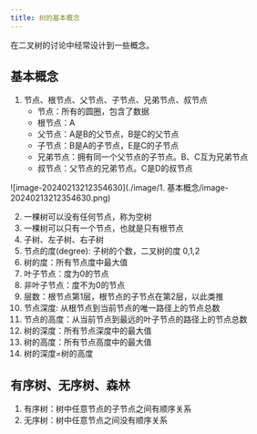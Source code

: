 ```yaml
---
title: 树的基本概念
---
```

在二叉树的讨论中经常设计到一些概念。

## 基本概念

1. 节点、根节点、父节点、子节点、兄弟节点、叔节点
   * 节点：所有的圆圈，包含了数据
   * 根节点：A
   * 父节点：A是B的父节点，B是C的父节点
   * 子节点：B是A的子节点，E是C的子节点
   * 兄弟节点：拥有同一个父节点的子节点。B、C互为兄弟节点
   * 叔节点：父节点的兄弟节点。C是D的叔节点

![image-20240213212354630](./image/1. 基本概念/image-20240213212354630.png)

2. 一棵树可以没有任何节点，称为空树
3. 一棵树可以只有一个节点，也就是只有根节点
4. 子树、左子树、右子树
5. 节点的度(degree): 子树的个数，二叉树的度 0,1,2
6. 树的度：所有节点度中最大值
7. 叶子节点：度为0的节点
8. 非叶子节点：度不为0的节点
9. 层数：根节点第1层，根节点的子节点在第2层，以此类推
10. 节点深度: 从根节点到当前节点的唯一路径上的节点总数
11. 节点的高度：从当前节点到最远的叶子节点的路径上的节点总数
12. 树的深度：所有节点深度中的最大值
13. 树的高度：所有节点高度中的最大值
14. 树的深度=树的高度

## 有序树、无序树、森林

1. 有序树：树中任意节点的子节点之间有顺序关系
2. 无序树：树中任意节点之间没有顺序关系

